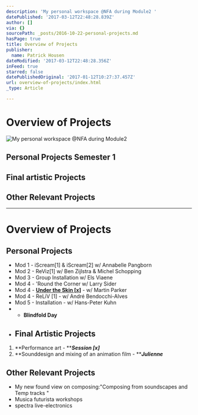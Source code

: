 ```yaml
---
description: 'My personal workspace @NFA during Module2 '
datePublished: '2017-03-12T22:48:28.839Z'
author: []
via: {}
sourcePath: _posts/2016-10-22-personal-projects.md
hasPage: true
title: Overview of Projects
publisher:
  name: Patrick Housen
dateModified: '2017-03-12T22:48:28.356Z'
inFeed: true
starred: false
datePublishedOriginal: '2017-01-12T10:27:37.457Z'
url: overview-of-projects/index.html
_type: Article

---
```

# Overview of Projects
![My personal workspace @NFA during Module2 ](https://the-grid-user-content.s3-us-west-2.amazonaws.com/663f1065-15f2-4b41-8cfb-048a60f54162.jpg)

## Personal Projects Semester 1

## Final artistic Projects

## Other Relevant Projects

---

# Overview of Projects

## Personal Projects

* Mod 1 - iScream\[1\] & iScream\[2\] w/ Annabelle Pangborn
* Mod 2 - ReViz\[1\] w/ Ben Zijlstra & Michel Schopping
* Mod 3 - Group Installation w/ Els Viaene
* Mod 4 - 'Round the Corner w/ Larry Sider
* Mod 4 - **[Under the Skin \[x\]][0]** - w/ Martin Parker
* Mod 4 - ReLiV \[1\] - w/ André Bendocchi-Alves
* Mod 5 - Installation - w/ Hans-Peter Kuhn
* * **Blindfold Day**
* ## Final Artistic Projects

1. **Performance art - **_**Session \[x\]**_
2. **Sounddesign and mixing of an animation film - **_**Julienne**_

## Other Relevant Projects

* My new found view on composing:"Composing from soundscapes and Temp tracks "
* Musica futurista workshops
* spectra live-electronics

[0]: http://epas.patrickhousen.site/more-info-on-under-the-skin-x "More info on Under the Skin [x]"